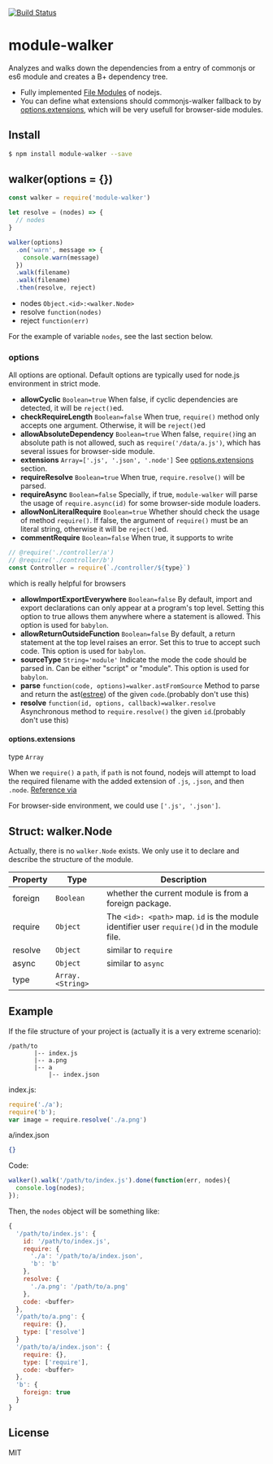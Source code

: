 [![Build Status](https://travis-ci.org/kaelzhang/module-walker.svg?branch=master)](https://travis-ci.org/kaelzhang/module-walker)
<!-- optional appveyor tst
[![Windows Build Status](https://ci.appveyor.com/api/projects/status/github/kaelzhang/module-walker?branch=master&svg=true)](https://ci.appveyor.com/project/kaelzhang/module-walker)
-->
<!-- optional npm version
[![NPM version](https://badge.fury.io/js/module-walker.svg)](http://badge.fury.io/js/module-walker)
-->
<!-- optional npm downloads
[![npm module downloads per month](http://img.shields.io/npm/dm/module-walker.svg)](https://www.npmjs.org/package/module-walker)
-->
<!-- optional dependency status
[![Dependency Status](https://david-dm.org/kaelzhang/module-walker.svg)](https://david-dm.org/kaelzhang/module-walker)
-->

# module-walker

Analyzes and walks down the dependencies from a entry of commonjs or es6 module and creates a B+ dependency tree.

- Fully implemented [File Modules](http://nodejs.org/api/modules.html#modules_file_modules) of nodejs.
- You can define what extensions should commonjs-walker fallback to by [options.extensions](#optionsextensions), which will be very usefull for browser-side modules.

## Install

```sh
$ npm install module-walker --save
```

## walker(options = {})

```js
const walker = require('module-walker')

let resolve = (nodes) => {
  // nodes
}

walker(options)
  .on('warn', message => {
    console.warn(message)
  })
  .walk(filename)
  .walk(filename)
  .then(resolve, reject)
```

- nodes `Object.<id>:<walker.Node>`
- resolve `function(nodes)`
- reject `function(err)`

For the example of variable `nodes`, see the last section below.

### options

All options are optional. Default options are typically used for node.js environment in strict mode.

- **allowCyclic** `Boolean=true` When false, if cyclic dependencies are detected, it will be `reject()`ed.
- **checkRequireLength** `Boolean=false` When true, `require()` method only accepts one argument. Otherwise, it will be `reject()`ed
- **allowAbsoluteDependency** `Boolean=true` When false, `require()`ing an absolute path is not allowed, such as `require('/data/a.js')`, which has several issues for browser-side module.
- **extensions** `Array=['.js', '.json', '.node']` See [options.extensions](#options.extensions) section.
- **requireResolve** `Boolean=true` When true, `require.resolve()` will be parsed.
- **requireAsync** `Boolean=false` Specially, if true, `module-walker` will parse the usage of `require.async(id)` for some browser-side module loaders.
- **allowNonLiteralRequire** `Boolean=true` Whether should check the usage of method `require()`. If false, the argument of `require()` must be an literal string, otherwise it will be `reject()`ed.
- **commentRequire** `Boolean=false` When true, it supports to write

```js
// @require('./controller/a')
// @require('./controller/b')
const Controller = require(`./controller/${type}`)
```

which is really helpful for browsers

- **allowImportExportEverywhere** `Boolean=false` By default, import and export declarations can only appear at a program's top level. Setting this option to true allows them anywhere where a statement is allowed. This option is used for `babylon`.
- **allowReturnOutsideFunction** `Boolean=false` By default, a return statement at the top level raises an error. Set this to true to accept such code. This option is used for `babylon`.
- **sourceType** `String='module'` Indicate the mode the code should be parsed in. Can be either "script" or "module". This option is used for `babylon`.
- **parse** `function(code, options)=walker.astFromSource` Method to parse and return the ast([estree](https://github.com/estree/estree)) of the given `code`.(probably don't use this)
- **resolve** `function(id, options, callback)=walker.resolve` Asynchronous method to `require.resolve()` the given `id`.(probably don't use this)

#### options.extensions

type `Array`

When we `require()` a `path`, if `path` is not found, nodejs will attempt to load the required filename with the added extension of `.js`, `.json`, and then `.node`. [Reference via](http://nodejs.org/api/modules.html#modules_file_modules)

For browser-side environment, we could use `['.js', '.json']`.


## Struct: walker.Node

Actually, there is no `walker.Node` exists. We only use it to declare and describe the structure of the module.

Property | Type | Description
-------- | ---- | -----------
foreign | `Boolean` | whether the current module is from a foreign package.
require | `Object` | The `<id>: <path>` map. `id` is the module identifier user `require()`d in the module file.
resolve | `Object` | similar to `require`
async   | `Object` | similar to `async`
type    | `Array.<String>` |


## Example

If the file structure of your project is (actually it is a very extreme scenario):

```
/path/to
       |-- index.js
       |-- a.png
       |-- a
           |-- index.json
```

index.js:

```js
require('./a');
require('b');
var image = require.resolve('./a.png')
```

a/index.json

```json
{}
```

Code:

```js
walker().walk('/path/to/index.js').done(function(err, nodes){
  console.log(nodes);
});
```

Then, the `nodes` object will be something like:

```js
{
  '/path/to/index.js': {
    id: '/path/to/index.js',
    require: {
      './a': '/path/to/a/index.json',
      'b': 'b'
    },
    resolve: {
      './a.png': '/path/to/a.png'
    },
    code: <buffer>
  },
  '/path/to/a.png': {
    require: {},
    type: ['resolve']
  }
  '/path/to/a/index.json': {
    require: {},
    type: ['require'],
    code: <buffer>
  },
  'b': {
    foreign: true
  }
}
```

## License

MIT
